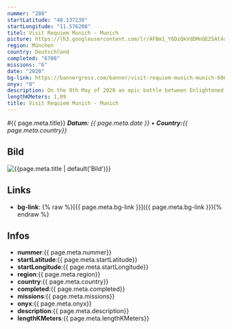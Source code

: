 ```yaml
---
nummer: "288"
startLatitude: "48.137238"
startLongitude: "11.576208"
titel: Visit Requiem Munich - Munich
picture: https://lh3.googleusercontent.com/lr/AFBm1_Y6DzQkVdDMnOE25At4syAT9JdgpCxxHRY2Cyum_2P-nzk6FIXVW-yr9RNs7AwFO6m_yx3q2UfXBsZsRxpnU_vDL2TEO_k0t_IM-FLYW6-MrXiXEhN_c-qQ8gZ3EnqR2amceRG7XihRHymrXWIxwdwwuvjrhIXF7WVba9c6kgI_Tn2z5lEVQgVPvx0v6k0wm1_8CDSHky_asENAr00r3Qpta-oIrJeW6Dp-pTBcmsoYXZVh0tt0KFtJnTmIfRi8lD8fcr_4kkhU3OElRL6xbK_pMW0v4r8WpI6NY8TO2lqvrMNgM0obH6LMZD-KXf19HDHDrx5JAmR2YW4GONz9DDgwo2asOX0bpDkCeuHyJnVSSGt4HY28TmUnszubPM4xzoL6QOY_Hq2b-NJlLFSuoHNeo7bQnZI2dSmHDpaP4PptFSCmuJru4vPZWS0xPPNU-SGtSdNZgrZS2vUiHFD9o9Ofomyeg9zx5z3Ho6qou0k0GGcgBerJ2U-SBjwI4mG8hzWjbER0ve75TVKnH6tSTgZy48jkOvGhAzggyRFSlDX77xsSEdW5CyKectW9lDawHLyR1od_LVU6o1dRXJGuDjf3KDL4kc57FGOeGTdP7fhOXvni2Ve83oklCC8w9IDQ6hzZHOSOWAIA3Y6YDBoPZsxwOc5RRFJkncBFxdW0wOodsqA74t1AUs7ILgZLA562KHHVZkfpBgCzhSEkssEdLYDue6VxNIioCl2P7JnFcCS6UK1059kuUL1Iwzn-KgtfgtG8EUeRPZGASK9W0TTLjBXuXIOVi6gIhfzNlJXBBfzMiw1mHNvqYd3XkicjDR2OD-JkIHKlA3K3LAY99Jr1vFTZEsfmXgNisoHh
region: München
country: Deutschland
completed: "6708"
missions: "6"
date: "2020"
bg-link: https://bannergress.com/banner/visit-requiem-munich-munich-6065
onyx: "0"
description: On the 9th May of 2020 an epic battle between Enlightened and Resistance will take place right here! Join our forces and spread the message by completing this banner.
lengthKMeters: 1,09
title: Visit Requiem Munich - Munich
---
```


#{{ page.meta.title}}
_**Datum:** {{ page.meta.date }} • **Country:**{{ page.meta.country}}_

## Bild
![{{page.meta.title | default('Bild')}}]({{page.meta.picture}})

## Links
- **bg-link**: {% raw %}[{{ page.meta.bg-link }}]({{ page.meta.bg-link }}){% endraw %}

## Infos
- **nummer**:{{ page.meta.nummer}}
- **startLatitude**:{{ page.meta.startLatitude}}
- **startLongitude**:{{ page.meta.startLongitude}}
- **region**:{{ page.meta.region}}
- **country**:{{ page.meta.country}}
- **completed**:{{ page.meta.completed}}
- **missions**:{{ page.meta.missions}}
- **onyx**:{{ page.meta.onyx}}
- **description**:{{ page.meta.description}}
- **lengthKMeters**:{{ page.meta.lengthKMeters}}

